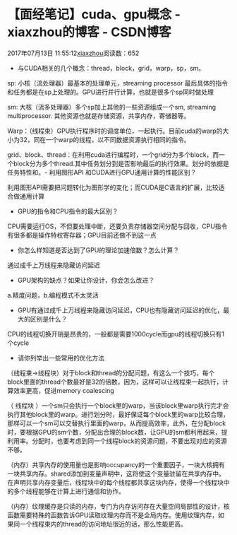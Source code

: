 # 【面经笔记】cuda、gpu概念 - xiaxzhou的博客 - CSDN博客





2017年07月13日 11:55:12[xiaxzhou](https://me.csdn.net/xiaxzhou)阅读数：652







- 与CUDA相关的几个概念：thread，block，grid，warp，sp，sm。 

sp: 小核（流处理器）最基本的处理单元，streaming processor  最后具体的指令和任务都是在sp上处理的。GPU进行并行计算，也就是很多个sp同时做处理 

sm: 大核（流多处理器）多个sp加上其他的一些资源组成一个sm,  streaming multiprocessor. 其他资源也就是存储资源，共享内存，寄储器等。 

Warp：（线程束）GPU执行程序时的调度单位，一起执行。目前cuda的warp的大小为32，同在一个warp的线程，以不同数据资源执行相同的指令。 

grid、block、thread：在利用cuda进行编程时，一个grid分为多个block，而一个block分为多个thread.其中任务划分到是否影响最后的执行效果。划分的依据是任务特性和。- 利用图形API 和CUDA进行GPU通用计算的性能区别？  

利用图形API需要把问题转化为图形学的变化；而CUDA是C语言的扩展，比较适合做通用计算
- GPU的指令和CPU指令的最大区别？  

CPU需要运行OS，不但要处理中断，还要负责存储器空间分配与回收，CPU指令有很多都是操作特权寄存器；GPU目前还做不到这一点
- 你怎么样知道是否达到了GPU的理论加速倍数？怎么计算？ 

通过成千上万线程来隐藏访问延迟
- GPU架构的缺点？如果让你设计，你会怎么改进？  

a.精度问题，b.编程模式不太灵活
- GPU有通过成千上万线程来隐藏访问延迟，CPU也有隐藏访问延迟的优化，最大的区别是什么？ 

CPU的线程切换开销是昂贵的，一般都是需要1000cycle而gpu的线程切换只有1个cycle
- 请你列举出一些常用的优化方法 

（线程束->线程块）对于block和thread的分配问题，有这么一个技巧，每个block里面的thread个数最好是32的倍数，因为，这样可以让线程束一起执行，计算效率更高，促进memory coalescing 

（ 线程块 ）一个sm只会执行一个block里的warp，当该block里warp执行完才会执行其他block里的warp。进行划分时，最好保证每个block里的warp比较合理，那样可以一个sm可以交替执行里面的warp，从而提高效率，此外，在分配block时，要根据GPU的sm个数，分配出合理的block数，让GPU的sm都利用起来，提利用率。分配时，也要考虑到同一个线程block的资源问题，不要出现对应的资源不够。 

（内存）共享内存的使用量也是影响occupancy的一个重要因子，一块大核拥有一块共享内存。shared添加到变量声明中，这将使这个变量驻留在共享内存中。在声明共享内存变量后，线程块中的每个线程都共享这块内存，使得一个线程块中的多个线程能够在计算上进行通信和协作。 

（内存）纹理缓存是只读的内存，专门为内存访问存在大量空间局部性的设计，核函数需要特殊的函数告诉GPU读取纹理内存而不是全局内存。使用纹理内存，如果同一个线程束内的thread的访问地址很近的话，那么性能更高。




